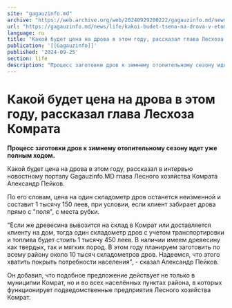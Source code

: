 ```yaml
---
site: "gagauzinfo.md"
archive: "https://web.archive.org/web/20240929200222/gagauzinfo.md/news/life/kakoi-budet-tsena-na-drova-v-etom-godu-rasskazal-glava-leshoza-komrata"
url: "https://gagauzinfo.md/news/life/kakoi-budet-tsena-na-drova-v-etom-godu-rasskazal-glava-leshoza-komrata"
language: ru
title: "Какой будет цена на дрова в этом году, рассказал глава Лесхоза Комрата"
publication: '[[Gagauzinfo]]'
published: '2024-09-25'
section: life
description: "Процесс заготовки дров к зимнему отопительному сезону идет уже полным ходом."
---
```


# Какой будет цена на дрова в этом году, рассказал глава Лесхоза Комрата

**Процесс заготовки дров к зимнему отопительному сезону идет уже полным ходом.**

Какой будет цена на дрова в этом году, рассказал в интервью новостному порталу Gagauzinfo.MD глава Лесного хозяйства Комрата Александр Пейков.

По его словам, цена на один складометр дров останется неизменной и составит 1 тысячу 150 леев, при условии, если клиент забирает дрова прямо с "поля", с места рубки.

"Если же древесина вывозится на склад в Комрат или доставляется клиенту на дом, тогда один складометр дров с учетом транспортировки и топлива будет стоить 1 тысячу 450 леев. В наличии имеем древесину как твердых, так и мягких пород. В этом году планируем заготовить по всему району около 10 тысяч складометров дров. Надеемся, что этого хватить покрыть потребности населения", - сказал Александр Пейков.

Он добавил, что подобное предложение действует не только в муниципии Комрат, но и во всех населённых пунктах района, в которых функционирует подведомственные предприятия Лесного хозяйства Комрат.